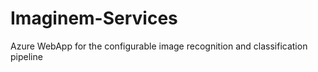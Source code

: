 # Imaginem-Services
Azure WebApp for the configurable image recognition and classification pipeline
